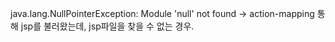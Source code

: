 java.lang.NullPointerException: Module 'null' not found
-> action-mapping 통해 jsp를 불러왔는데, jsp파일을 찾을 수 없는 경우.

